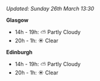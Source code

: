 *Updated: Sunday 26th March 13:30*

**Glasgow**

* 14h - 19h: :partly_sunny: Partly Cloudy
* 20h - 1h: :sunny: Clear

**Edinburgh**

* 14h - 19h: :partly_sunny: Partly Cloudy
* 20h - 1h: :sunny: Clear
